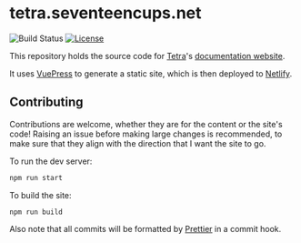 # tetra.seventeencups.net

![Build Status](https://img.shields.io/netlify/1a4ff2e4-0213-4322-8706-6e61918a0095)
[![License](https://img.shields.io/crates/l/tetra.svg)](LICENSE)

This repository holds the source code for [Tetra](https://github.com/17cupsofcoffee/tetra)'s [documentation website](https://tetra.seventeencups.net).

It uses [VuePress](https://vuepress.vuejs.org) to generate a static site, which is then deployed to [Netlify](https://www.netlify.com/).

## Contributing

Contributions are welcome, whether they are for the content or the site's code! Raising an issue before making large changes is recommended, to make sure that they align with the direction that I want the site to go.

To run the dev server:

```bash
npm run start
```

To build the site:

```
npm run build
```

Also note that all commits will be formatted by [Prettier](https://prettier.io) in a commit hook.
